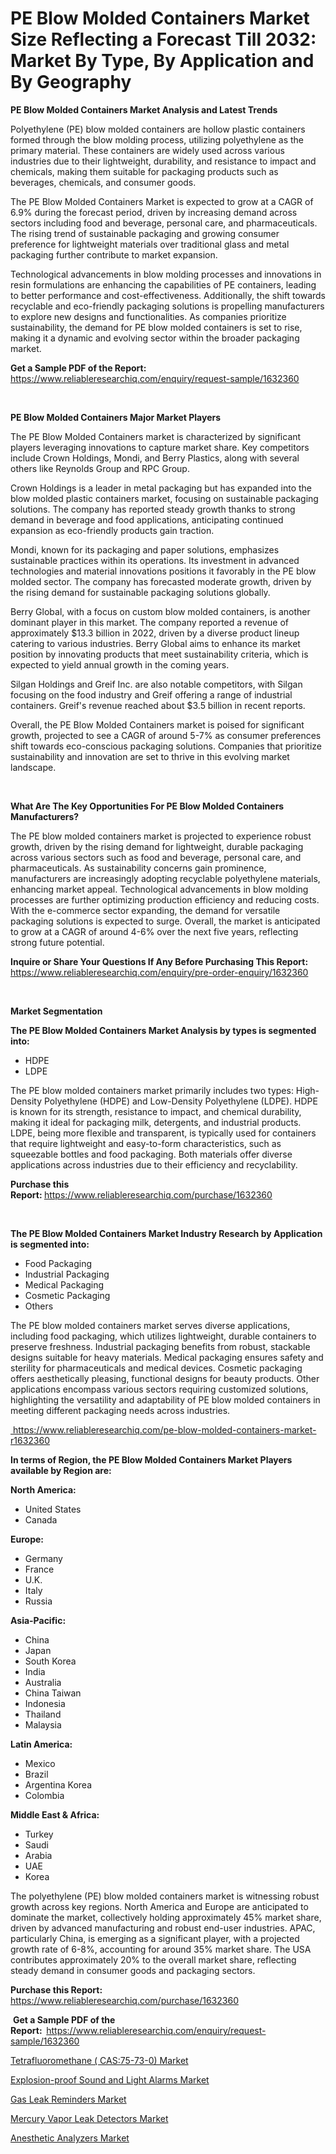 <p><h1>PE Blow Molded Containers Market Size Reflecting a Forecast Till 2032: Market By Type, By Application and By Geography</h1></p><p><strong>PE Blow Molded Containers Market Analysis and Latest Trends</strong></p>
<p><p>Polyethylene (PE) blow molded containers are hollow plastic containers formed through the blow molding process, utilizing polyethylene as the primary material. These containers are widely used across various industries due to their lightweight, durability, and resistance to impact and chemicals, making them suitable for packaging products such as beverages, chemicals, and consumer goods.</p><p>The PE Blow Molded Containers Market is expected to grow at a CAGR of 6.9% during the forecast period, driven by increasing demand across sectors including food and beverage, personal care, and pharmaceuticals. The rising trend of sustainable packaging and growing consumer preference for lightweight materials over traditional glass and metal packaging further contribute to market expansion. </p><p>Technological advancements in blow molding processes and innovations in resin formulations are enhancing the capabilities of PE containers, leading to better performance and cost-effectiveness. Additionally, the shift towards recyclable and eco-friendly packaging solutions is propelling manufacturers to explore new designs and functionalities. As companies prioritize sustainability, the demand for PE blow molded containers is set to rise, making it a dynamic and evolving sector within the broader packaging market.</p></p>
<p><strong>Get a Sample PDF of the Report:&nbsp;</strong> <a href="https://www.reliableresearchiq.com/enquiry/request-sample/1632360?utm_campaign=114&utm_medium=2&utm_source=Github&utm_content=ia&utm_term=29032025&utm_id=pe-blow-molded-containers">https://www.reliableresearchiq.com/enquiry/request-sample/1632360</a></p>
<p>&nbsp;</p>
<p><strong>PE Blow Molded Containers Major Market Players</strong></p>
<p><p>The PE Blow Molded Containers market is characterized by significant players leveraging innovations to capture market share. Key competitors include Crown Holdings, Mondi, and Berry Plastics, along with several others like Reynolds Group and RPC Group.</p><p>Crown Holdings is a leader in metal packaging but has expanded into the blow molded plastic containers market, focusing on sustainable packaging solutions. The company has reported steady growth thanks to strong demand in beverage and food applications, anticipating continued expansion as eco-friendly products gain traction.</p><p>Mondi, known for its packaging and paper solutions, emphasizes sustainable practices within its operations. Its investment in advanced technologies and material innovations positions it favorably in the PE blow molded sector. The company has forecasted moderate growth, driven by the rising demand for sustainable packaging solutions globally.</p><p>Berry Global, with a focus on custom blow molded containers, is another dominant player in this market. The company reported a revenue of approximately $13.3 billion in 2022, driven by a diverse product lineup catering to various industries. Berry Global aims to enhance its market position by innovating products that meet sustainability criteria, which is expected to yield annual growth in the coming years.</p><p>Silgan Holdings and Greif Inc. are also notable competitors, with Silgan focusing on the food industry and Greif offering a range of industrial containers. Greif's revenue reached about $3.5 billion in recent reports. </p><p>Overall, the PE Blow Molded Containers market is poised for significant growth, projected to see a CAGR of around 5-7% as consumer preferences shift towards eco-conscious packaging solutions. Companies that prioritize sustainability and innovation are set to thrive in this evolving market landscape.</p></p>
<p>&nbsp;</p>
<p><strong>What Are The Key Opportunities For PE Blow Molded Containers Manufacturers?</strong></p>
<p><p>The PE blow molded containers market is projected to experience robust growth, driven by the rising demand for lightweight, durable packaging across various sectors such as food and beverage, personal care, and pharmaceuticals. As sustainability concerns gain prominence, manufacturers are increasingly adopting recyclable polyethylene materials, enhancing market appeal. Technological advancements in blow molding processes are further optimizing production efficiency and reducing costs. With the e-commerce sector expanding, the demand for versatile packaging solutions is expected to surge. Overall, the market is anticipated to grow at a CAGR of around 4-6% over the next five years, reflecting strong future potential.</p></p>
<p><strong>Inquire or Share Your Questions If Any Before Purchasing This Report:</strong> <a href="https://www.reliableresearchiq.com/enquiry/pre-order-enquiry/1632360?utm_campaign=114&utm_medium=2&utm_source=Github&utm_content=ia&utm_term=29032025&utm_id=pe-blow-molded-containers">https://www.reliableresearchiq.com/enquiry/pre-order-enquiry/1632360</a></p>
<p>&nbsp;</p>
<p><strong>Market Segmentation</strong></p>
<p><strong>The PE Blow Molded Containers Market Analysis by types is segmented into:</strong></p>
<p><ul><li>HDPE</li><li>LDPE</li></ul></p>
<p><p>The PE blow molded containers market primarily includes two types: High-Density Polyethylene (HDPE) and Low-Density Polyethylene (LDPE). HDPE is known for its strength, resistance to impact, and chemical durability, making it ideal for packaging milk, detergents, and industrial products. LDPE, being more flexible and transparent, is typically used for containers that require lightweight and easy-to-form characteristics, such as squeezable bottles and food packaging. Both materials offer diverse applications across industries due to their efficiency and recyclability.</p></p>
<p><strong>Purchase this Report:&nbsp;</strong><a href="https://www.reliableresearchiq.com/purchase/1632360?utm_campaign=114&utm_medium=2&utm_source=Github&utm_content=ia&utm_term=29032025&utm_id=pe-blow-molded-containers">https://www.reliableresearchiq.com/purchase/1632360</a></p>
<p>&nbsp;</p>
<p><strong>The PE Blow Molded Containers Market Industry Research by Application is segmented into:</strong></p>
<p><ul><li>Food Packaging</li><li>Industrial Packaging</li><li>Medical Packaging</li><li>Cosmetic Packaging</li><li>Others</li></ul></p>
<p><p>The PE blow molded containers market serves diverse applications, including food packaging, which utilizes lightweight, durable containers to preserve freshness. Industrial packaging benefits from robust, stackable designs suitable for heavy materials. Medical packaging ensures safety and sterility for pharmaceuticals and medical devices. Cosmetic packaging offers aesthetically pleasing, functional designs for beauty products. Other applications encompass various sectors requiring customized solutions, highlighting the versatility and adaptability of PE blow molded containers in meeting different packaging needs across industries.</p></p>
<p><a href="https://www.reliableresearchiq.com/pe-blow-molded-containers-market-r1632360?utm_campaign=114&utm_medium=2&utm_source=Github&utm_content=ia&utm_term=29032025&utm_id=pe-blow-molded-containers">&nbsp;https://www.reliableresearchiq.com/pe-blow-molded-containers-market-r1632360</a></p>
<p><strong>In terms of Region, the PE Blow Molded Containers Market Players available by Region are:</strong></p>
<p>
    <p> <strong> North America: </strong>
        <ul>
            <li>United States</li>
            <li>Canada</li>
        </ul>
        </p> 
    <p> <strong> Europe: </strong>
        <ul>
            <li>Germany</li>
            <li>France</li>
            <li>U.K.</li>
            <li>Italy</li>
            <li>Russia</li>
        </ul>
        </p> 
    <p> <strong> Asia-Pacific: </strong>
        <ul>
            <li>China</li>
            <li>Japan</li>
            <li>South Korea</li>
            <li>India</li>
            <li>Australia</li>
            <li>China Taiwan</li>
            <li>Indonesia</li>
            <li>Thailand</li>
            <li>Malaysia</li>
        </ul>
        </p> 
    <p> <strong> Latin America: </strong>
        <ul>
            <li>Mexico</li>
            <li>Brazil</li>
            <li>Argentina Korea</li>
            <li>Colombia</li>
        </ul>
        </p> 
    <p> <strong> Middle East & Africa: </strong>
        <ul>
            <li>Turkey</li>
            <li>Saudi</li>
            <li>Arabia</li>
            <li>UAE</li>
            <li>Korea</li>
        </ul>
    </p>
    </p>
<p><p>The polyethylene (PE) blow molded containers market is witnessing robust growth across key regions. North America and Europe are anticipated to dominate the market, collectively holding approximately 45% market share, driven by advanced manufacturing and robust end-user industries. APAC, particularly China, is emerging as a significant player, with a projected growth rate of 6-8%, accounting for around 35% market share. The USA contributes approximately 20% to the overall market share, reflecting steady demand in consumer goods and packaging sectors.</p></p>
<p><strong>Purchase this Report: </strong><a href="https://www.reliableresearchiq.com/purchase/1632360?utm_campaign=114&utm_medium=2&utm_source=Github&utm_content=ia&utm_term=29032025&utm_id=pe-blow-molded-containers">https://www.reliableresearchiq.com/purchase/1632360</a></p>
<p>&nbsp;<strong>Get a Sample PDF of the Report:&nbsp;&nbsp;</strong><a href="https://www.reliableresearchiq.com/enquiry/request-sample/1632360?utm_campaign=114&utm_medium=2&utm_source=Github&utm_content=ia&utm_term=29032025&utm_id=pe-blow-molded-containers">https://www.reliableresearchiq.com/enquiry/request-sample/1632360</a></p>
<p><strong></strong></p>
<p><p><a href="https://github.com/alefermeivys/Market-Research-Report-List-1/blob/main/tetrafluoromethane-cas75-73-0-market.md?utm_campaign=114&utm_medium=2&utm_source=Github&utm_content=ia&utm_term=29032025&utm_id=pe-blow-molded-containers">Tetrafluoromethane ( CAS:75-73-0) Market</a></p><p><a href="https://github.com/toghojbeinta/Market-Research-Report-List-1/blob/main/explosion-proof-sound-and-light-alarms-market.md?utm_campaign=114&utm_medium=2&utm_source=Github&utm_content=ia&utm_term=29032025&utm_id=pe-blow-molded-containers">Explosion-proof Sound and Light Alarms Market</a></p><p><a href="https://github.com/jaspartatin/Market-Research-Report-List-1/blob/main/gas-leak-reminders-market.md?utm_campaign=114&utm_medium=2&utm_source=Github&utm_content=ia&utm_term=29032025&utm_id=pe-blow-molded-containers">Gas Leak Reminders Market</a></p><p><a href="https://github.com/kluviabolofo/Market-Research-Report-List-1/blob/main/mercury-vapor-leak-detectors-market.md?utm_campaign=114&utm_medium=2&utm_source=Github&utm_content=ia&utm_term=29032025&utm_id=pe-blow-molded-containers">Mercury Vapor Leak Detectors Market</a></p><p><a href="https://github.com/spehnluenaru/Market-Research-Report-List-1/blob/main/anesthetic-analyzers-market.md?utm_campaign=114&utm_medium=2&utm_source=Github&utm_content=ia&utm_term=29032025&utm_id=pe-blow-molded-containers">Anesthetic Analyzers Market</a></p></p>